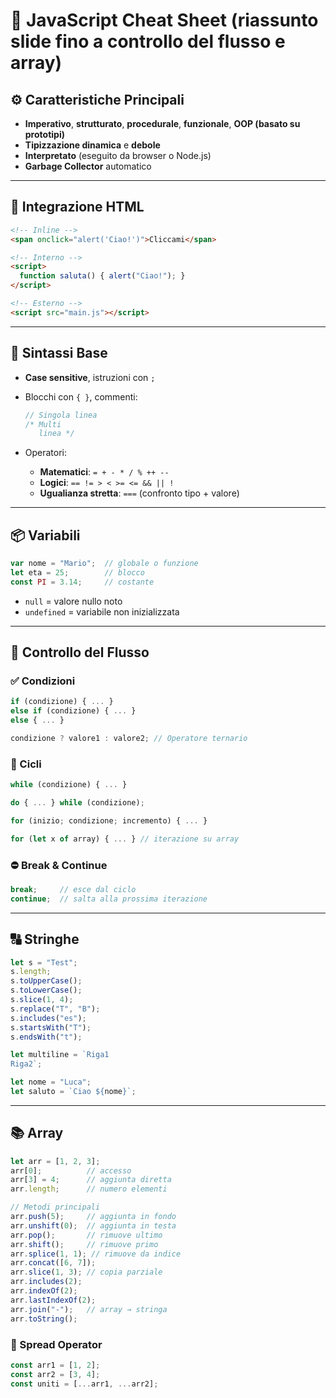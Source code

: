 
# 🧠 JavaScript Cheat Sheet (riassunto slide fino a controllo del flusso e array)

## ⚙️ Caratteristiche Principali
- **Imperativo**, **strutturato**, **procedurale**, **funzionale**, **OOP (basato su prototipi)**
- **Tipizzazione dinamica** e **debole**
- **Interpretato** (eseguito da browser o Node.js)
- **Garbage Collector** automatico

---

## 📍 Integrazione HTML
```html
<!-- Inline -->
<span onclick="alert('Ciao!')">Cliccami</span>

<!-- Interno -->
<script>
  function saluta() { alert("Ciao!"); }
</script>

<!-- Esterno -->
<script src="main.js"></script>
```

---

## 🔡 Sintassi Base
- **Case sensitive**, istruzioni con `;`
- Blocchi con `{ }`, commenti:
  ```js
  // Singola linea
  /* Multi
     linea */
  ```

- Operatori:
  - **Matematici**: `= + - * / % ++ --`
  - **Logici**: `== != > < >= <= && || !`
  - **Ugualianza stretta**: `===` (confronto tipo + valore)

---

## 📦 Variabili
```js
var nome = "Mario";  // globale o funzione
let eta = 25;        // blocco
const PI = 3.14;     // costante
```

- `null` = valore nullo noto
- `undefined` = variabile non inizializzata

---

## 🔁 Controllo del Flusso

### ✅ Condizioni
```js
if (condizione) { ... }
else if (condizione) { ... }
else { ... }

condizione ? valore1 : valore2; // Operatore ternario
```

### 🔁 Cicli
```js
while (condizione) { ... }

do { ... } while (condizione);

for (inizio; condizione; incremento) { ... }

for (let x of array) { ... } // iterazione su array
```

### ⛔ Break & Continue
```js
break;     // esce dal ciclo
continue;  // salta alla prossima iterazione
```

---

## 🔠 Stringhe
```js
let s = "Test";
s.length;
s.toUpperCase();
s.toLowerCase();
s.slice(1, 4);
s.replace("T", "B");
s.includes("es");
s.startsWith("T");
s.endsWith("t");

let multiline = `Riga1
Riga2`;

let nome = "Luca";
let saluto = `Ciao ${nome}`;
```

---

## 📚 Array
```js
let arr = [1, 2, 3];
arr[0];          // accesso
arr[3] = 4;      // aggiunta diretta
arr.length;      // numero elementi

// Metodi principali
arr.push(5);     // aggiunta in fondo
arr.unshift(0);  // aggiunta in testa
arr.pop();       // rimuove ultimo
arr.shift();     // rimuove primo
arr.splice(1, 1); // rimuove da indice
arr.concat([6, 7]);
arr.slice(1, 3); // copia parziale
arr.includes(2);
arr.indexOf(2);
arr.lastIndexOf(2);
arr.join("-");   // array → stringa
arr.toString();
```

### 🔁 Spread Operator
```js
const arr1 = [1, 2];
const arr2 = [3, 4];
const uniti = [...arr1, ...arr2];
```
